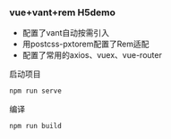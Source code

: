 ### vue+vant+rem H5demo

- 配置了vant自动按需引入
- 用postcss-pxtorem配置了Rem适配
- 配置了常用的axios、vuex、vue-router

启动项目
```cmd
npm run serve
```
编译
```cmd
npm run build
```